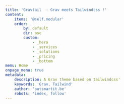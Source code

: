 ```yaml
---
title: 'Gravtail  : Grav meets Tailwindcss !'
content:
    items: '@self.modular'
    order:
        by: default
        dir: asc
        custom:
            - _hero
            - _services
            - _solutions
            - _pricing
            - _bottom
menu: Home
onpage_menu: true
metadata:
    description: A Grav theme based on tailwindcss'
    keywords: 'Grav, Tailwind'
    author: 'outsmartit.be'
    robots: 'index, follow'
---
```


